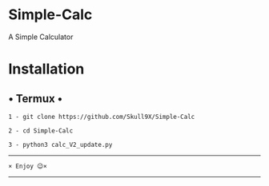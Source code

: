 # Simple-Calc

 A Simple Calculator 

# Installation 

• Termux •
-----------------------------------------------------
    1 - git clone https://github.com/Skull9X/Simple-Calc

    2 - cd Simple-Calc

    3 - python3 calc_V2_update.py

-----------------------------------------------------
    × Enjoy 😉×
-----------------------------------------------------

